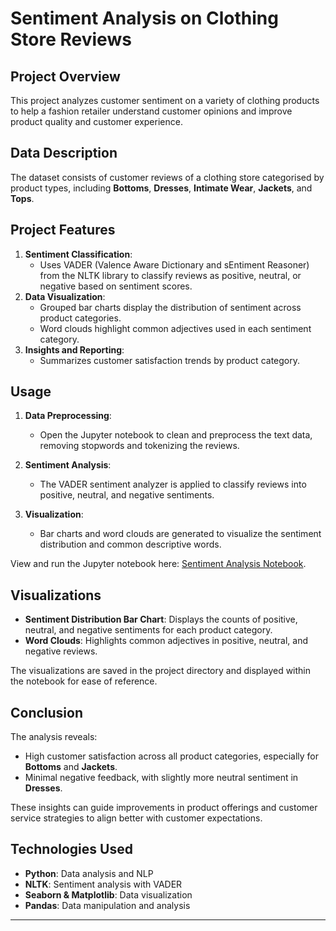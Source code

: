 # Sentiment Analysis on Clothing Store Reviews

## Project Overview

This project analyzes customer sentiment on a variety of clothing products to help a fashion retailer understand customer opinions and improve product quality and customer experience. 

## Data Description

The dataset consists of customer reviews of a clothing store categorised by product types, including **Bottoms**, **Dresses**, **Intimate Wear**, **Jackets**, and **Tops**. 

## Project Features

1. **Sentiment Classification**:
   - Uses VADER (Valence Aware Dictionary and sEntiment Reasoner) from the NLTK library to classify reviews as positive, neutral, or negative based on sentiment scores.
2. **Data Visualization**:
   - Grouped bar charts display the distribution of sentiment across product categories.
   - Word clouds highlight common adjectives used in each sentiment category.
3. **Insights and Reporting**:
   - Summarizes customer satisfaction trends by product category.
   
## Usage

1. **Data Preprocessing**:
   - Open the Jupyter notebook to clean and preprocess the text data, removing stopwords and tokenizing the reviews.

2. **Sentiment Analysis**:
   - The VADER sentiment analyzer is applied to classify reviews into positive, neutral, and negative sentiments.

3. **Visualization**:
   - Bar charts and word clouds are generated to visualize the sentiment distribution and common descriptive words.

View and run the Jupyter notebook here: [Sentiment Analysis Notebook](https://github.com/Naveen-Baburaj/Sentiment-Analysis-on-Clothing-Store-Reviews/blob/main/Sentiment%20Analysis.ipynb).

## Visualizations

- **Sentiment Distribution Bar Chart**: Displays the counts of positive, neutral, and negative sentiments for each product category.
- **Word Clouds**: Highlights common adjectives in positive, neutral, and negative reviews.
  
The visualizations are saved in the project directory and displayed within the notebook for ease of reference.

## Conclusion

The analysis reveals:
- High customer satisfaction across all product categories, especially for **Bottoms** and **Jackets**.
- Minimal negative feedback, with slightly more neutral sentiment in **Dresses**.
  
These insights can guide improvements in product offerings and customer service strategies to align better with customer expectations.

## Technologies Used

- **Python**: Data analysis and NLP
- **NLTK**: Sentiment analysis with VADER
- **Seaborn & Matplotlib**: Data visualization
- **Pandas**: Data manipulation and analysis

---
